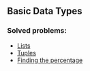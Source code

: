 ## Basic Data Types
    
### Solved problems:

* [Lists](lists)
* [Tuples](tuples)
* [Finding the percentage](finding-the-percentage)
